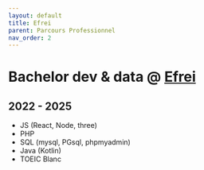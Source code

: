 ```yaml
---
layout: default
title: Efrei
parent: Parcours Professionnel
nav_order: 2
---
```


# Bachelor dev & data @ [Efrei](https://www.efrei.fr/)
## 2022 - 2025
- JS (React, Node, three)
- PHP
- SQL (mysql, PGsql, phpmyadmin)
- Java (Kotlin)
- TOEIC Blanc

